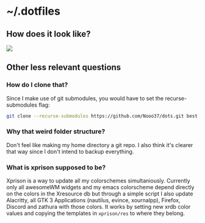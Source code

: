 # ~/.dotfiles

## How does it look like?

![](https://media.discordapp.net/attachments/655947537538088962/788151542863233034/rice.png)

## Other less relevant questions

### How do I clone that?
Since I make use of git submodules, you would have to set the recurse-submodules flag:

```sh
git clone --recurse-submodules https://github.com/Nooo37/dots.git best-dots-Ive-ever-seen
```

### Why that weird folder structure?
Don't feel like making my home directory a git repo. I also think it's clearer that way since I don't intend to backup everything.

### What is xprison supposed to be?
Xprison is a way to update all my colorschemes simultaniously. Currently only all awesomeWM widgets and my emacs colorscheme depend directly on the colors in the Xresource db but through a simple script I also update Alacritty, all GTK 3 Applications (nautilus, evince, xournalpp), Firefox, Discord and zathura with those colors. It works by setting new xrdb color values and copying the templates in `xprison/res` to where they belong. 

